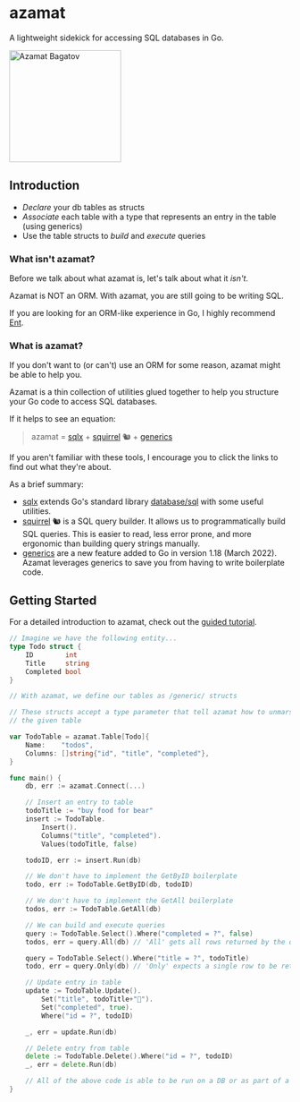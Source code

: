# azamat

A lightweight sidekick for accessing SQL databases in Go.

<img src="https://upload.wikimedia.org/wikipedia/commons/e/e5/Ken_Davitian_2010.jpg" alt="Azamat Bagatov" width="200"/>

## Introduction

- _Declare_ your db tables as structs
- _Associate_ each table with a type that represents an entry in the table (using generics)
- Use the table structs to _build_ and _execute_ queries

### What isn't azamat?

Before we talk about what azamat is, let's talk about what it _isn't_.

Azamat is NOT an ORM. With azamat, you are still going to be writing SQL.

If you are looking for an ORM-like experience in Go, I highly recommend [Ent](https://entgo.io/).

### What is azamat?

If you don't want to (or can't) use an ORM for some reason, azamat might be able to help you.

Azamat is a thin collection of utilities glued together to help you structure your Go code to access SQL databases.

If it helps to see an equation:

> azamat = [sqlx](http://jmoiron.github.io/sqlx/) + [squirrel](https://github.com/Masterminds/squirrel) 🐿 + [generics](https://go.dev/blog/intro-generics)

If you aren't familiar with these tools, I encourage you to click the links to find out what they're about.

As a brief summary:

- [sqlx](http://jmoiron.github.io/sqlx/) extends Go's standard library [database/sql](https://pkg.go.dev/database/sql) with some useful utilities.
- [squirrel](https://github.com/Masterminds/squirrel) 🐿 is a SQL query builder. It allows us to programmatically build SQL queries. This is easier to read, less error prone, and more ergonomic than building query strings manually.
- [generics](https://go.dev/doc/tutorial/generics) are a new feature added to Go in version 1.18 (March 2022). Azamat leverages generics to save you from having to write boilerplate code.

## Getting Started

For a detailed introduction to azamat, check out the [guided tutorial](tutorial.md).

```go
// Imagine we have the following entity...
type Todo struct {
	ID        int
	Title     string
	Completed bool
}

// With azamat, we define our tables as /generic/ structs

// These structs accept a type parameter that tell azamat how to unmarshal rows in
// the given table

var TodoTable = azamat.Table[Todo]{
	Name:    "todos",
	Columns: []string{"id", "title", "completed"},
}

func main() {
	db, err := azamat.Connect(...)

	// Insert an entry to table
	todoTitle := "buy food for bear"
	insert := TodoTable.
		Insert().
		Columns("title", "completed").
		Values(todoTitle, false)

	todoID, err := insert.Run(db)

	// We don't have to implement the GetByID boilerplate
	todo, err := TodoTable.GetByID(db, todoID)

	// We don't have to implement the GetAll boilerplate
	todos, err := TodoTable.GetAll(db)

	// We can build and execute queries
	query := TodoTable.Select().Where("completed = ?", false)
	todos, err = query.All(db) // 'All' gets all rows returned by the query

	query = TodoTable.Select().Where("title = ?", todoTitle)
	todo, err = query.Only(db) // 'Only' expects a single row to be returned

	// Update entry in table
	update := TodoTable.Update().
		Set("title", todoTitle+"🐻").
		Set("completed", true).
		Where("id = ?", todoID)

	_, err = update.Run(db)

	// Delete entry from table
	delete := TodoTable.Delete().Where("id = ?", todoID)
	_, err = delete.Run(db)

    // All of the above code is able to be run on a DB or as part of a Tx
}
```
